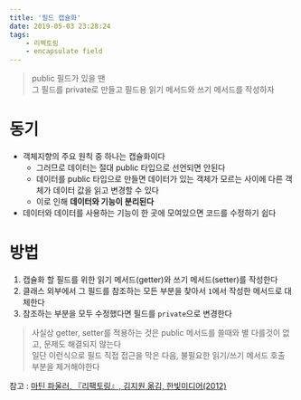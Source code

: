 ```yaml
---
title: '필드 캡슐화'
date: 2019-05-03 23:28:24
tags:
    - 리팩토링
    - encapsulate field
---
```


> public 필드가 있을 땐  
> 그 필드를 private로 만들고 필드용 읽기 메서드와 쓰기 메서드를 작성하자  

# 동기
- 객체지향의 주요 원칙 중 하나는 캡슐화이다 
    - 그러므로 데이터는 절대 public 타입으로 선언되면 안된다
    - 데이터를 public 타입으로 만들면 데이터가 있는 객체가 모르는 사이에 다른 객체가 데이터 값을 읽고 변경할 수 있다
    - 이로 인해 **데이터와 기능이 분리된다**
- 데이터와 데이터를 사용하는 기능이 한 곳에 모여있으면 코드를 수정하기 쉽다

# 방법
1. 캡슐화 할 필드를 위한 읽기 메서드(getter)와 쓰기 메서드(setter)를 작성한다
2. 클래스 외부에서 그 필드를 참조하는 모든 부분을 찾아서 `1`에서 작성한 메서드로 대체한다
3. 참조하는 부분을 모두 수정했다면 필드를 `private`으로 변경한다

> 사실상 getter, setter를 적용하는 것은 public 메서드를 쓸때와 별 다를것이 없고, 문제도 해결되지 않는다  
> 일단 이런식으로 필드 직접 접근을 막은 다음, 불필요한 읽기/쓰기 메서드 호출 부분을 제거해야한다  

참고 : [마틴 파울러, 『리팩토링』, 김지원 옮김, 한빛미디어(2012)](http://www.kyobobook.co.kr/product/detailViewKor.laf?ejkGb=KOR&mallGb=KOR&barcode=9788979149715&orderClick=LAG&Kc=)

<!-- more -->